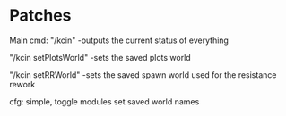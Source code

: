 # Patches

Main cmd: "/kcin" -outputs the current status of everything

"/kcin setPlotsWorld" -sets the saved plots world

"/kcin setRRWorld" -sets the saved spawn world used for the resistance rework
      
cfg: simple, toggle modules set saved world names

